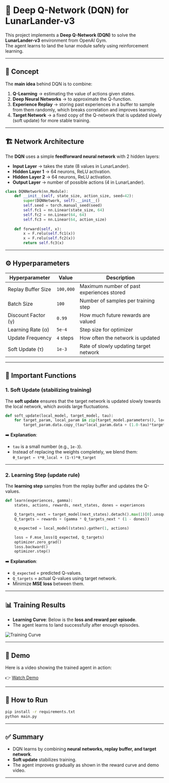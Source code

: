 
# 🚀 Deep Q-Network (DQN) for LunarLander-v3

This project implements a **Deep Q-Network (DQN)** to solve the **LunarLander-v3** environment from OpenAI Gym.  
The agent learns to land the lunar module safely using reinforcement learning.

---

## 📌 Concept

The **main idea** behind DQN is to combine:
1. **Q-Learning** → estimating the value of actions given states.  
2. **Deep Neural Networks** → to approximate the Q-function.  
3. **Experience Replay** → storing past experiences in a buffer to sample from them randomly, which breaks correlation and improves learning.  
4. **Target Network** → a fixed copy of the Q-network that is updated slowly (soft update) for more stable training.

---

## 🏗️ Network Architecture

The **DQN** uses a simple **feedforward neural network** with 2 hidden layers:

- **Input Layer** → takes the state (8 values in LunarLander).  
- **Hidden Layer 1** → 64 neurons, ReLU activation.  
- **Hidden Layer 2** → 64 neurons, ReLU activation.  
- **Output Layer** → number of possible actions (4 in LunarLander).  

```python
class DQNNetwork(nn.Module):
    def __init__(self, state_size, action_size, seed=42):
        super(DQNNetwork, self).__init__()
        self.seed = torch.manual_seed(seed)
        self.fc1 = nn.Linear(state_size, 64)
        self.fc2 = nn.Linear(64, 64)
        self.fc3 = nn.Linear(64, action_size)
        
    def forward(self, x):
        x = F.relu(self.fc1(x))
        x = F.relu(self.fc2(x))
        return self.fc3(x)
```

---

## ⚙️ Hyperparameters

| Hyperparameter        | Value        | Description |
|-----------------------|-------------|-------------|
| Replay Buffer Size    | `100,000`   | Maximum number of past experiences stored |
| Batch Size            | `100`       | Number of samples per training step |
| Discount Factor (γ)   | `0.99`      | How much future rewards are valued |
| Learning Rate (α)     | `5e-4`      | Step size for optimizer |
| Update Frequency      | `4` steps   | How often the network is updated |
| Soft Update (τ)       | `1e-3`      | Rate of slowly updating target network |

---

## 🔑 Important Functions

### 1. Soft Update (stabilizing training)
The **soft update** ensures that the target network is updated slowly towards the local network, which avoids large fluctuations.

```python
def soft_update(local_model, target_model, tau):
    for target_param, local_param in zip(target_model.parameters(), local_model.parameters()):
        target_param.data.copy_(tau*local_param.data + (1.0-tau)*target_param.data)
```

➡️ **Explanation**:  
- `tau` is a small number (e.g., `1e-3`).  
- Instead of replacing the weights completely, we blend them:  
  `θ_target ← τ*θ_local + (1-τ)*θ_target`  

---

### 2. Learning Step (update rule)
The **learning step** samples from the replay buffer and updates the Q-values.

```python
def learn(experiences, gamma):
    states, actions, rewards, next_states, dones = experiences

    Q_targets_next = target_model(next_states).detach().max(1)[0].unsqueeze(1)
    Q_targets = rewards + (gamma * Q_targets_next * (1 - dones))

    Q_expected = local_model(states).gather(1, actions)

    loss = F.mse_loss(Q_expected, Q_targets)
    optimizer.zero_grad()
    loss.backward()
    optimizer.step()
```

➡️ **Explanation**:  
- `Q_expected` = predicted Q-values.  
- `Q_targets` = actual Q-values using target network.  
- Minimize **MSE loss** between them.

---

## 📊 Training Results

- **Learning Curve**: Below is the **loss and reward per episode**.  
- The agent learns to land successfully after enough episodes.

![Training Curve](training_curve.png)

---

## 🎥 Demo

Here is a video showing the trained agent in action:  

👉 [Watch Demo](https://www.youtube.com/watch?v=4a8Y2Z6jH6M)

---

## 📌 How to Run

```bash
pip install -r requirements.txt
python main.py
```

---

## ✅ Summary

- DQN learns by combining **neural networks, replay buffer, and target network**.  
- **Soft update** stabilizes training.  
- The agent improves gradually as shown in the reward curve and demo video.

---
